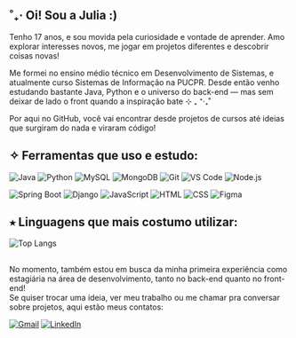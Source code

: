 ## ˚₊‧ Oi! Sou a Julia :)

Tenho 17 anos, e sou movida pela curiosidade e vontade de aprender. Amo explorar interesses novos, me jogar em projetos diferentes e descobrir coisas novas!

Me formei no ensino médio técnico em Desenvolvimento de Sistemas, e atualmente curso Sistemas de Informação na PUCPR. Desde então venho estudando bastante Java, Python e o universo do back-end — mas sem deixar de lado o front quando a inspiração bate ⊹ ₊  ⁺‧₊˚

Por aqui no GitHub, você vai encontrar desde projetos de cursos até ideias que surgiram do nada e viraram código!

## ✧ Ferramentas que uso e estudo:

![Java](https://img.shields.io/badge/Java-ED8B00?style=for-the-badge&logo=openjdk&logoColor=white)
![Python](https://img.shields.io/badge/Python-3776AB?style=for-the-badge&logo=python&logoColor=white)
![MySQL](https://img.shields.io/badge/MySQL-005C84?style=for-the-badge&logo=mysql&logoColor=white)
![MongoDB](https://img.shields.io/badge/MongoDB-47A248?style=for-the-badge&logo=mongodb&logoColor=white)
![Git](https://img.shields.io/badge/Git-F05032?style=for-the-badge&logo=git&logoColor=white)
![VS Code](https://img.shields.io/badge/VS_Code-007ACC?style=for-the-badge&logo=visual-studio-code&logoColor=white)
![Node.js](https://img.shields.io/badge/Node.js-339933?style=for-the-badge&logo=node.js&logoColor=white)

![Spring Boot](https://img.shields.io/badge/Spring_Boot-6DB33F?style=for-the-badge&logo=spring-boot&logoColor=white)
![Django](https://img.shields.io/badge/Django-092E20?style=for-the-badge&logo=django&logoColor=white)
![JavaScript](https://img.shields.io/badge/JavaScript-F7DF1E?style=for-the-badge&logo=javascript&logoColor=black)
![HTML](https://img.shields.io/badge/HTML5-E34F26?style=for-the-badge&logo=html5&logoColor=white)
![CSS](https://img.shields.io/badge/CSS3-1572B6?style=for-the-badge&logo=css3&logoColor=white)
![Figma](https://img.shields.io/badge/Figma-F24E1E?style=for-the-badge&logo=figma&logoColor=white)

## ⭒ Linguagens que mais costumo utilizar:

![Top Langs](https://github-readme-stats.vercel.app/api/top-langs/?username=juliaferreirapadilha&layout=compact&theme=radical)
##
No momento, também estou em busca da minha primeira experiência como estagiária na área de desenvolvimento, tanto no back-end quanto no front-end!  
Se quiser trocar uma ideia, ver meu trabalho ou me chamar pra conversar sobre projetos, aqui estão meus contatos:

[![Gmail](https://img.shields.io/badge/Gmail-D14836?style=for-the-badge&logo=gmail&logoColor=white)](mailto:juuliapadilha@gmail.com) 
[![LinkedIn](https://img.shields.io/badge/LinkedIn-0A66C2?style=for-the-badge&logo=linkedin&logoColor=white)](https://www.linkedin.com/in/juliaferreirapadilha/) 
